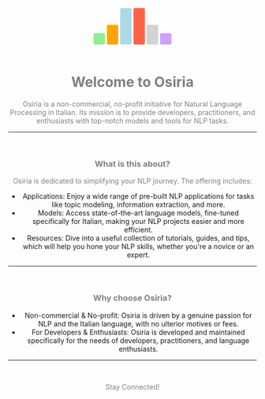 <style>
.vertical-text {
    writing-mode: vertical-lr;
    text-orientation: upright;
    background-color:red;
}
</style>
<center>
<body>
<span class="vertical-text" style="background-color:lightgreen;border-radius: 3px;padding: 3px;"> </span>
<span class="vertical-text" style="background-color:orange;border-radius: 3px;padding: 3px;">  </span>
<span class="vertical-text" style="background-color:lightblue;border-radius: 3px;padding: 3px;">    </span>
<span class="vertical-text" style="background-color:tomato;border-radius: 3px;padding: 3px;">    </span>
<span class="vertical-text" style="background-color:lightgrey;border-radius: 3px;padding: 3px;">  </span>
<span class="vertical-text" style="background-color:#CF9FFF;border-radius: 3px;padding: 3px;"> </span>
</body>
</center>
<br>
<center><h1><span style="color:grey">Welcome to Osiria</span></h1></center>
<center><p><span style="color:grey">Osiria is a non-commercial, no-profit initiative for Natural Language Processing in Italian. Its mission is to provide developers, practitioners, and enthusiasts with top-notch models and tools for NLP tasks.</span></p></center>

<hr>
<br>
<center><h3><span style="color:grey">What is this about?</span></h3></center>

<center><p><span style="color:grey">Osiria is dedicated to simplifying your NLP journey. The offering includes:

- Applications: Enjoy a wide range of pre-built NLP applications for tasks like topic modeling, information extraction, and more.
- Models: Access state-of-the-art language models, fine-tuned specifically for Italian, making your NLP projects easier and more efficient.
- Resources: Dive into a useful collection of tutorials, guides, and tips, which will help you hone your NLP skills, whether you're a novice or an expert.
</span></p></center>

<hr>
<br>
<center><h3><span style="color:grey">Why choose Osiria?</span></h3></center>

<center><p><span style="color:grey">
    
- Non-commercial & No-profit: Osiria is driven by a genuine passion for NLP and the Italian language, with no ulterior motives or fees.
- For Developers & Enthusiasts: Osiria is developed and maintained specifically for the needs of developers, practitioners, and language enthusiasts.

</span></p></center>

<hr>
<br>
<center><p><span style="color:grey">Stay Connected!</span></p></center>
